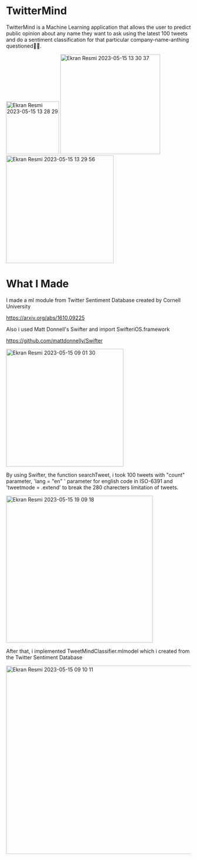 # TwitterMind

TwitterMind is a Machine Learning application that allows the user to predict public opinion about any name they want to ask using the latest 100 tweets and do a sentiment classification for that particular company-name-anthing questioned✌🏻.

<img width="144" alt="Ekran Resmi 2023-05-15 13 28 29" src="https://github.com/mesutgdk/TwitterMind/assets/112901255/85c29ea1-6ad6-4fe8-9800-57deed5d81d9">
<img width="272" alt="Ekran Resmi 2023-05-15 13 30 37" src="https://github.com/mesutgdk/TwitterMind/assets/112901255/c230469a-55b0-4c50-b293-24c134ff4141">
<img width="293" alt="Ekran Resmi 2023-05-15 13 29 56" src="https://github.com/mesutgdk/TwitterMind/assets/112901255/34a2d37a-5947-4498-a3c1-c9f1c1b06b60">


# What I Made

I made a ml module from Twitter Sentiment Database created by Cornell University

https://arxiv.org/abs/1610.09225

Also i used Matt Donnell's Swifter and import SwifteriOS.framework

https://github.com/mattdonnelly/Swifter

<img width="320" alt="Ekran Resmi 2023-05-15 09 01 30" src="https://github.com/mesutgdk/TwitterMind/assets/112901255/ba6950a8-1b60-4316-911f-505ff39075a1">

By using Swifter, the function searchTweet, i took 100 tweets with "count" parameter, 'lang = "en" ' parameter for english code in ISO-6391 and 'tweetmode = .extend' to break the 280 charecters limitation of tweets.

<img width="400" alt="Ekran Resmi 2023-05-15 19 09 18" src="https://github.com/mesutgdk/TwitterMind/assets/112901255/6e690254-51df-4514-aa98-abc96e4b6d18">

After that, i implemented TweetMindClassifier.mlmodel which i created from the Twitter Sentiment Database

<img width="512" alt="Ekran Resmi 2023-05-15 09 10 11" src="https://github.com/mesutgdk/TwitterMind/assets/112901255/9fdc6827-8ca8-4579-9681-ff1c4929655b">


